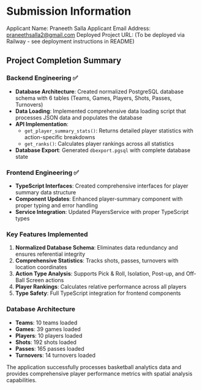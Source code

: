 # Submission Information
Applicant Name: Praneeth Salla
Applicant Email Address: praneethsalla2@gmail.com
Deployed Project URL: (To be deployed via Railway - see deployment instructions in README)

## Project Completion Summary
### Backend Engineering ✅
- **Database Architecture**: Created normalized PostgreSQL database schema with 6 tables (Teams, Games, Players, Shots, Passes, Turnovers)
- **Data Loading**: Implemented comprehensive data loading script that processes JSON data and populates the database
- **API Implementation**: 
  - `get_player_summary_stats()`: Returns detailed player statistics with action-specific breakdowns
  - `get_ranks()`: Calculates player rankings across all statistics
- **Database Export**: Generated `dbexport.pgsql` with complete database state

### Frontend Engineering ✅
- **TypeScript Interfaces**: Created comprehensive interfaces for player summary data structure
- **Component Updates**: Enhanced player-summary component with proper typing and error handling
- **Service Integration**: Updated PlayersService with proper TypeScript types
### Key Features Implemented
1. **Normalized Database Schema**: Eliminates data redundancy and ensures referential integrity
2. **Comprehensive Statistics**: Tracks shots, passes, turnovers with location coordinates
3. **Action Type Analysis**: Supports Pick & Roll, Isolation, Post-up, and Off-Ball Screen actions
4. **Player Rankings**: Calculates relative performance across all players
5. **Type Safety**: Full TypeScript integration for frontend components

### Database Architecture
- **Teams**: 10 teams loaded
- **Games**: 39 games loaded  
- **Players**: 10 players loaded
- **Shots**: 192 shots loaded
- **Passes**: 165 passes loaded
- **Turnovers**: 14 turnovers loaded

The application successfully processes basketball analytics data and provides comprehensive player performance metrics with spatial analysis capabilities.
